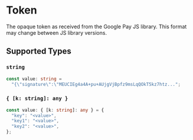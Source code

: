 # Token

The opaque token as received from the Google Pay JS library. This format may change between JS library versions.


## Supported Types

### `string`

```typescript
const value: string =
  "{\"signature\":\"MEUCIEg4a4A+pu+AUjgVjBpfz9msLqQOkT5kz7htz...";
```

### `{ [k: string]: any }`

```typescript
const value: { [k: string]: any } = {
  "key": "<value>",
  "key1": "<value>",
  "key2": "<value>",
};
```

